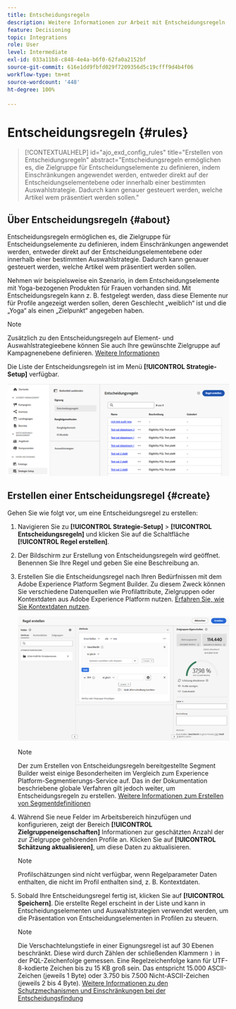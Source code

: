 ```yaml
---
title: Entscheidungsregeln
description: Weitere Informationen zur Arbeit mit Entscheidungsregeln
feature: Decisioning
topic: Integrations
role: User
level: Intermediate
exl-id: 033a11b8-c848-4e4a-b6f0-62fa0a2152bf
source-git-commit: 616e1dd9fbfd029f7209356d5c19cfff9d4b4f06
workflow-type: tm+mt
source-wordcount: '448'
ht-degree: 100%

---
```


# Entscheidungsregeln {#rules}

>[!CONTEXTUALHELP]
>id="ajo_exd_config_rules"
>title="Erstellen von Entscheidungsregeln"
>abstract="Entscheidungsregeln ermöglichen es, die Zielgruppe für Entscheidungselemente zu definieren, indem Einschränkungen angewendet werden, entweder direkt auf der Entscheidungselementebene oder innerhalb einer bestimmten Auswahlstrategie. Dadurch kann genauer gesteuert werden, welche Artikel wem präsentiert werden sollen."

## Über Entscheidungsregeln {#about}

Entscheidungsregeln ermöglichen es, die Zielgruppe für Entscheidungselemente zu definieren, indem Einschränkungen angewendet werden, entweder direkt auf der Entscheidungselementebene oder innerhalb einer bestimmten Auswahlstrategie. Dadurch kann genauer gesteuert werden, welche Artikel wem präsentiert werden sollen.

Nehmen wir beispielsweise ein Szenario, in dem Entscheidungselemente mit Yoga-bezogenen Produkten für Frauen vorhanden sind. Mit Entscheidungsregeln kann z. B. festgelegt werden, dass diese Elemente nur für Profile angezeigt werden sollen, deren Geschlecht „weiblich“ ist und die „Yoga“ als einen „Zielpunkt“ angegeben haben.

>[!NOTE]
>
>Zusätzlich zu den Entscheidungsregeln auf Element- und Auswahlstrategieebene können Sie auch Ihre gewünschte Zielgruppe auf Kampagnenebene definieren. [Weitere Informationen](../campaigns/create-campaign.md#audience)

Die Liste der Entscheidungsregeln ist im Menü **[!UICONTROL Strategie-Setup]** verfügbar.

![](assets/decision-rules-list.png)

## Erstellen einer Entscheidungsregel {#create}

Gehen Sie wie folgt vor, um eine Entscheidungsregel zu erstellen:

1. Navigieren Sie zu **[!UICONTROL Strategie-Setup]** > **[!UICONTROL Entscheidungsregeln]** und klicken Sie auf die Schaltfläche **[!UICONTROL Regel erstellen]**.

1. Der Bildschirm zur Erstellung von Entscheidungsregeln wird geöffnet. Benennen Sie Ihre Regel und geben Sie eine Beschreibung an.

1. Erstellen Sie die Entscheidungsregel nach Ihren Bedürfnissen mit dem Adobe Experience Platform Segment Builder. Zu diesem Zweck können Sie verschiedene Datenquellen wie Profilattribute, Zielgruppen oder Kontextdaten aus Adobe Experience Platform nutzen. [Erfahren Sie, wie Sie Kontextdaten nutzen](#context-data).

   ![](assets/decision-rules-build.png)

   >[!NOTE]
   >
   >Der zum Erstellen von Entscheidungsregeln bereitgestellte Segment Builder weist einige Besonderheiten im Vergleich zum Experience Platform-Segmentierungs-Service auf. Das in der Dokumentation beschriebene globale Verfahren gilt jedoch weiter, um Entscheidungsregeln zu erstellen. [Weitere Informationen zum Erstellen von Segmentdefinitionen](../audience/creating-a-segment-definition.md)

1. Während Sie neue Felder im Arbeitsbereich hinzufügen und konfigurieren, zeigt der Bereich **[!UICONTROL Zielgruppeneigenschaften]** Informationen zur geschätzten Anzahl der zur Zielgruppe gehörenden Profile an. Klicken Sie auf **[!UICONTROL Schätzung aktualisieren]**, um diese Daten zu aktualisieren.

   >[!NOTE]
   >
   >Profilschätzungen sind nicht verfügbar, wenn Regelparameter Daten enthalten, die nicht im Profil enthalten sind, z. B. Kontextdaten.

1. Sobald Ihre Entscheidungsregel fertig ist, klicken Sie auf **[!UICONTROL Speichern]**. Die erstellte Regel erscheint in der Liste und kann in Entscheidungselementen und Auswahlstrategien verwendet werden, um die Präsentation von Entscheidungselementen in Profilen zu steuern.

   >[!NOTE]
   >
   >Die Verschachtelungstiefe in einer Eignungsregel ist auf 30 Ebenen beschränkt. Diese wird durch Zählen der schließenden Klammern `)` in der PQL-Zeichenfolge gemessen. Eine Regelzeichenfolge kann für UTF-8-kodierte Zeichen bis zu 15 KB groß sein. Das entspricht 15.000 ASCII-Zeichen (jeweils 1 Byte) oder 3.750 bis 7.500 Nicht-ASCII-Zeichen (jeweils 2 bis 4 Byte). [Weitere Informationen zu den Schutzmechanismen und Einschränkungen bei der Entscheidungsfindung](gs-experience-decisioning.md#guardrails)
